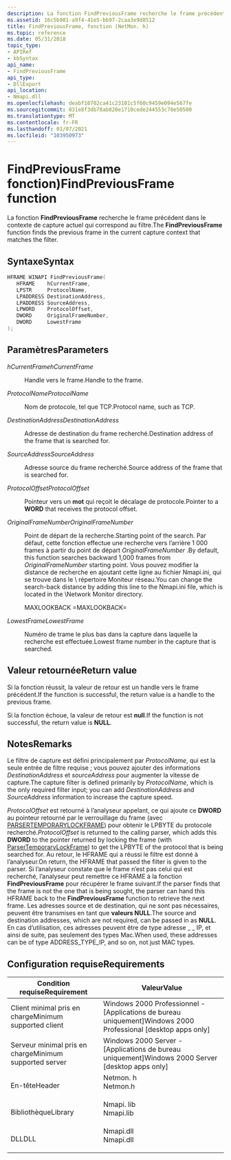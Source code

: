 ```yaml
---
description: La fonction FindPreviousFrame recherche le frame précédent dans le contexte de capture actuel qui correspond au filtre.
ms.assetid: 16c5b981-a9f4-41e5-bb97-2caa3e9d8512
title: FindPreviousFrame, fonction (NetMon. h)
ms.topic: reference
ms.date: 05/31/2018
topic_type:
- APIRef
- kbSyntax
api_name:
- FindPreviousFrame
api_type:
- DllExport
api_location:
- Nmapi.dll
ms.openlocfilehash: deabf10702ca41c23101c5f60c9459e094e567fe
ms.sourcegitcommit: 831e8f3db78ab820e1710cede244553c70e50500
ms.translationtype: MT
ms.contentlocale: fr-FR
ms.lasthandoff: 01/07/2021
ms.locfileid: "103950973"
---
```

# <a name="findpreviousframe-function"></a><span data-ttu-id="b504a-103">FindPreviousFrame fonction)</span><span class="sxs-lookup"><span data-stu-id="b504a-103">FindPreviousFrame function</span></span>

<span data-ttu-id="b504a-104">La fonction **FindPreviousFrame** recherche le frame précédent dans le contexte de capture actuel qui correspond au filtre.</span><span class="sxs-lookup"><span data-stu-id="b504a-104">The **FindPreviousFrame** function finds the previous frame in the current capture context that matches the filter.</span></span>

## <a name="syntax"></a><span data-ttu-id="b504a-105">Syntaxe</span><span class="sxs-lookup"><span data-stu-id="b504a-105">Syntax</span></span>


```C++
HFRAME WINAPI FindPreviousFrame(
   HFRAME    hCurrentFrame,
   LPSTR     ProtocolName,
   LPADDRESS DestinationAddress,
   LPADDRESS SourceAddress,
   LPWORD    ProtocolOffset,
   DWORD     OriginalFrameNumber,
   DWORD     LowestFrame
);
```



## <a name="parameters"></a><span data-ttu-id="b504a-106">Paramètres</span><span class="sxs-lookup"><span data-stu-id="b504a-106">Parameters</span></span>

<dl> <dt>

<span data-ttu-id="b504a-107">*hCurrentFrame*</span><span class="sxs-lookup"><span data-stu-id="b504a-107">*hCurrentFrame*</span></span> 
</dt> <dd>

<span data-ttu-id="b504a-108">Handle vers le frame.</span><span class="sxs-lookup"><span data-stu-id="b504a-108">Handle to the frame.</span></span>

</dd> <dt>

<span data-ttu-id="b504a-109">*ProtocolName*</span><span class="sxs-lookup"><span data-stu-id="b504a-109">*ProtocolName*</span></span> 
</dt> <dd>

<span data-ttu-id="b504a-110">Nom de protocole, tel que TCP.</span><span class="sxs-lookup"><span data-stu-id="b504a-110">Protocol name, such as TCP.</span></span>

</dd> <dt>

<span data-ttu-id="b504a-111">*DestinationAddress*</span><span class="sxs-lookup"><span data-stu-id="b504a-111">*DestinationAddress*</span></span> 
</dt> <dd>

<span data-ttu-id="b504a-112">Adresse de destination du frame recherché.</span><span class="sxs-lookup"><span data-stu-id="b504a-112">Destination address of the frame that is searched for.</span></span>

</dd> <dt>

<span data-ttu-id="b504a-113">*SourceAddress*</span><span class="sxs-lookup"><span data-stu-id="b504a-113">*SourceAddress*</span></span> 
</dt> <dd>

<span data-ttu-id="b504a-114">Adresse source du frame recherché.</span><span class="sxs-lookup"><span data-stu-id="b504a-114">Source address of the frame that is searched for.</span></span>

</dd> <dt>

<span data-ttu-id="b504a-115">*ProtocolOffset*</span><span class="sxs-lookup"><span data-stu-id="b504a-115">*ProtocolOffset*</span></span> 
</dt> <dd>

<span data-ttu-id="b504a-116">Pointeur vers un **mot** qui reçoit le décalage de protocole.</span><span class="sxs-lookup"><span data-stu-id="b504a-116">Pointer to a **WORD** that receives the protocol offset.</span></span>

</dd> <dt>

<span data-ttu-id="b504a-117">*OriginalFrameNumber*</span><span class="sxs-lookup"><span data-stu-id="b504a-117">*OriginalFrameNumber*</span></span> 
</dt> <dd>

<span data-ttu-id="b504a-118">Point de départ de la recherche.</span><span class="sxs-lookup"><span data-stu-id="b504a-118">Starting point of the search.</span></span> <span data-ttu-id="b504a-119">Par défaut, cette fonction effectue une recherche vers l’arrière 1 000 frames à partir du point de départ *OriginalFrameNumber* .</span><span class="sxs-lookup"><span data-stu-id="b504a-119">By default, this function searches backward 1,000 frames from *OriginalFrameNumber* starting point.</span></span> <span data-ttu-id="b504a-120">Vous pouvez modifier la distance de recherche en ajoutant cette ligne au fichier Nmapi.ini, qui se trouve dans le \\ répertoire Moniteur réseau.</span><span class="sxs-lookup"><span data-stu-id="b504a-120">You can change the search-back distance by adding this line to the Nmapi.ini file, which is located in the \\Network Monitor directory.</span></span>

<span data-ttu-id="b504a-121">MAXLOOKBACK =<new lookback distance></span><span class="sxs-lookup"><span data-stu-id="b504a-121">MAXLOOKBACK=<new lookback distance></span></span>

</dd> <dt>

<span data-ttu-id="b504a-122">*LowestFrame*</span><span class="sxs-lookup"><span data-stu-id="b504a-122">*LowestFrame*</span></span> 
</dt> <dd>

<span data-ttu-id="b504a-123">Numéro de trame le plus bas dans la capture dans laquelle la recherche est effectuée.</span><span class="sxs-lookup"><span data-stu-id="b504a-123">Lowest frame number in the capture that is searched.</span></span>

</dd> </dl>

## <a name="return-value"></a><span data-ttu-id="b504a-124">Valeur retournée</span><span class="sxs-lookup"><span data-stu-id="b504a-124">Return value</span></span>

<span data-ttu-id="b504a-125">Si la fonction réussit, la valeur de retour est un handle vers le frame précédent.</span><span class="sxs-lookup"><span data-stu-id="b504a-125">If the function is successful, the return value is a handle to the previous frame.</span></span>

<span data-ttu-id="b504a-126">Si la fonction échoue, la valeur de retour est **null**.</span><span class="sxs-lookup"><span data-stu-id="b504a-126">If the function is not successful, the return value is **NULL**.</span></span>

## <a name="remarks"></a><span data-ttu-id="b504a-127">Notes</span><span class="sxs-lookup"><span data-stu-id="b504a-127">Remarks</span></span>

<span data-ttu-id="b504a-128">Le filtre de capture est défini principalement par *ProtocolName*, qui est la seule entrée de filtre requise ; vous pouvez ajouter des informations *DestinationAddress* et *sourceAddress* pour augmenter la vitesse de capture.</span><span class="sxs-lookup"><span data-stu-id="b504a-128">The capture filter is defined primarily by *ProtocolName*, which is the only required filter input; you can add *DestinationAddress* and *SourceAddress* information to increase the capture speed.</span></span>

<span data-ttu-id="b504a-129">*ProtocolOffset* est retourné à l’analyseur appelant, ce qui ajoute ce **DWORD** au pointeur retourné par le verrouillage du frame (avec [PARSERTEMPORARYLOCKFRAME](parsertemporarylockframe.md)) pour obtenir le LPBYTE du protocole recherché.</span><span class="sxs-lookup"><span data-stu-id="b504a-129">*ProtocolOffset* is returned to the calling parser, which adds this **DWORD** to the pointer returned by locking the frame (with [ParserTemporaryLockFrame](parsertemporarylockframe.md)) to get the LPBYTE of the protocol that is being searched for.</span></span> <span data-ttu-id="b504a-130">Au retour, le HFRAME qui a réussi le filtre est donné à l’analyseur.</span><span class="sxs-lookup"><span data-stu-id="b504a-130">On return, the HFRAME that passed the filter is given to the parser.</span></span> <span data-ttu-id="b504a-131">Si l’analyseur constate que le frame n’est pas celui qui est recherché, l’analyseur peut remettre ce HFRAME à la fonction **FindPreviousFrame** pour récupérer le frame suivant.</span><span class="sxs-lookup"><span data-stu-id="b504a-131">If the parser finds that the frame is not the one that is being sought, the parser can hand this HFRAME back to the **FindPreviousFrame** function to retrieve the next frame.</span></span> <span data-ttu-id="b504a-132">Les adresses source et de destination, qui ne sont pas nécessaires, peuvent être transmises en tant que **valeurs NULL**.</span><span class="sxs-lookup"><span data-stu-id="b504a-132">The source and destination addresses, which are not required, can be passed in as **NULL**.</span></span> <span data-ttu-id="b504a-133">En cas d’utilisation, ces adresses peuvent être de type adresse \_ \_ IP, et ainsi de suite, pas seulement des types Mac.</span><span class="sxs-lookup"><span data-stu-id="b504a-133">When used, these addresses can be of type ADDRESS\_TYPE\_IP, and so on, not just MAC types.</span></span>

## <a name="requirements"></a><span data-ttu-id="b504a-134">Configuration requise</span><span class="sxs-lookup"><span data-stu-id="b504a-134">Requirements</span></span>



| <span data-ttu-id="b504a-135">Condition requise</span><span class="sxs-lookup"><span data-stu-id="b504a-135">Requirement</span></span> | <span data-ttu-id="b504a-136">Valeur</span><span class="sxs-lookup"><span data-stu-id="b504a-136">Value</span></span> |
|-------------------------------------|--------------------------------------------------------------------------------------|
| <span data-ttu-id="b504a-137">Client minimal pris en charge</span><span class="sxs-lookup"><span data-stu-id="b504a-137">Minimum supported client</span></span><br/> | <span data-ttu-id="b504a-138">Windows 2000 Professionnel - \[Applications de bureau uniquement\]</span><span class="sxs-lookup"><span data-stu-id="b504a-138">Windows 2000 Professional \[desktop apps only\]</span></span><br/>                           |
| <span data-ttu-id="b504a-139">Serveur minimal pris en charge</span><span class="sxs-lookup"><span data-stu-id="b504a-139">Minimum supported server</span></span><br/> | <span data-ttu-id="b504a-140">Windows 2000 Server - \[Applications de bureau uniquement\]</span><span class="sxs-lookup"><span data-stu-id="b504a-140">Windows 2000 Server \[desktop apps only\]</span></span><br/>                                 |
| <span data-ttu-id="b504a-141">En-tête</span><span class="sxs-lookup"><span data-stu-id="b504a-141">Header</span></span><br/>                   | <dl> <span data-ttu-id="b504a-142"><dt>Netmon. h</dt></span><span class="sxs-lookup"><span data-stu-id="b504a-142"><dt>Netmon.h</dt></span></span> </dl>  |
| <span data-ttu-id="b504a-143">Bibliothèque</span><span class="sxs-lookup"><span data-stu-id="b504a-143">Library</span></span><br/>                  | <dl> <span data-ttu-id="b504a-144"><dt>Nmapi. lib</dt></span><span class="sxs-lookup"><span data-stu-id="b504a-144"><dt>Nmapi.lib</dt></span></span> </dl> |
| <span data-ttu-id="b504a-145">DLL</span><span class="sxs-lookup"><span data-stu-id="b504a-145">DLL</span></span><br/>                      | <dl> <span data-ttu-id="b504a-146"><dt>Nmapi.dll</dt></span><span class="sxs-lookup"><span data-stu-id="b504a-146"><dt>Nmapi.dll</dt></span></span> </dl> |



 

 




